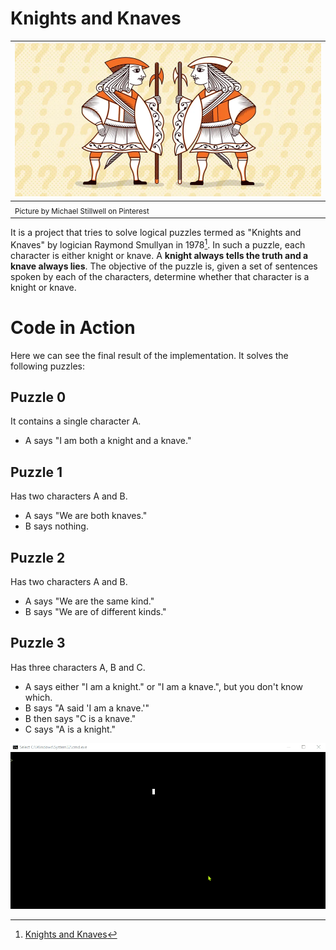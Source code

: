 # Knights and Knaves

| ![Michael Stillwell](visual_demonstration/pic.webp) |
| :-- |
| <sub> Picture by Michael Stillwell on Pinterest </sub> |

It is a project that tries to solve logical puzzles termed as "Knights and Knaves" by logician Raymond Smullyan in 1978[^1]. In such a puzzle, each character is either knight or knave. A __knight always tells the truth and a knave always lies__. The objective of the puzzle is, given a set of sentences spoken by each of the characters, determine whether that character is a knight or knave.

# Code in Action

Here we can see the final result of the implementation. It solves the following puzzles:

## Puzzle 0

It contains a single character A.

* A says "I am both a knight and a knave."

## Puzzle 1

Has two characters A and B.

* A says "We are both knaves."
* B says nothing.

## Puzzle 2

Has two characters A and B.

* A says "We are the same kind."
* B says "We are of different kinds."

## Puzzle 3

Has three characters A, B and C.

* A says either "I am a knight." or "I am a knave.", but you don't know which.
* B says "A said 'I am a knave.'"
* B then says "C is a knave."
* C says "A is a knight."

![](visual_demonstration/demonstration.gif)

[^1]: [Knights and Knaves](https://en.wikipedia.org/wiki/Knights_and_Knaves)
